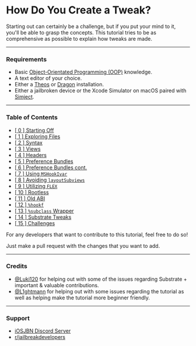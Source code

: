 <!-- markdownlint-disable MD001 MD026 -->

# How Do You Create a Tweak?

Starting out can certainly be a challenge, but if you put your mind to it, you'll be able to grasp the concepts.
This tutorial tries to be as comprehensive as possible to explain how tweaks are made.

---

### Requirements

- Basic [Object-Orientated Programming (OOP)](https://en.wikipedia.org/wiki/Object-oriented_programming) knowledge.
- A text editor of your choice.
- Either a [Theos](https://theos.dev) or [Dragon](https://dragon.cynder.me/en/latest/) installation.
- Either a jailbroken device or the Xcode Simulator on macOS paired with [Simject](https://github.com/akemin-dayo/simject).

---

### Table of Contents

- [[ 0 ] Starting Off](./starting_off.md)
- [[ 1 ] Exploring Files](./explore_files.md)
- [[ 2 ] Syntax](./syntax.md)
- [[ 3 ] Views](./views.md)
- [[ 4 ] Headers](./headers.md)
- [[ 5 ] Preference Bundles](./preference_bundles.md)
- [[ 6 ] Preference Bundles cont.](./preference_bundles_cont.md)
- [[ 7 ] Using `MSHookIvar`](./mshookivar.md)
- [[ 8 ] Avoiding `layoutSubviews`](./no_layoutsubviews.md)
- [[ 9 ] Utilizing `FLEX`](./flex_explained.md)
- [[ 10 ] Rootless](./rootless.md)
- [[ 11 ] Old ABI](./oldabi.md)
- [[ 12 ] `%hookf`](./hookf.md)
- [[ 13 ] `%subclass` Wrapper](./subclass_wrapper.md)
- [[ 14 ] Substrate Tweaks](./substrate_tweaks.md)
- [[ 15 ] Challenges](./challenges.md)

For any developers that want to contribute to this tutorial, feel free to do so!

Just make a pull request with the changes that you want to add.

---

### Credits
- [@Luki120](https://github.com/Luki120) for helping out with some of the issues regarding Substrate + important & valuable contributions.
- [@L1ghtmann](https://github.com/L1ghtmann) for helping out with some issues regarding the tutorial as well as helping make the tutorial more beginner friendly.

---

### Support

- [iOSJBN Discord Server](https://discord.gg/K3wGBBhPqp)
- [r/jailbreakdevelopers](https://reddit.com/r/jailbreakdevelopers)
